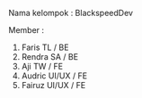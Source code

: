 Nama kelompok : BlackspeedDev

Member :

1. Faris TL / BE
2. Rendra SA / BE
3. Aji TW / FE
4. Audric UI/UX / FE
5. Fairuz UI/UX / FE
